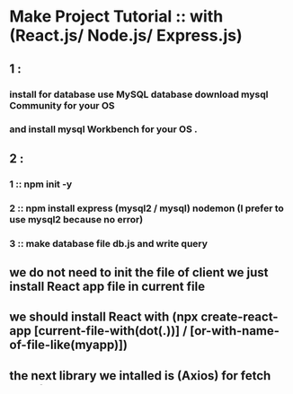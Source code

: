 # Make Project Tutorial :: with (React.js/ Node.js/ Express.js)

## 1 :

### install for database use MySQL database download mysql Community for your OS

### and install mysql Workbench for your OS .

## 2 :

### 1 :: npm init -y

### 2 :: npm install express (mysql2 / mysql) nodemon (I prefer to use mysql2 because no error)

### 3 :: make database file db.js and write query

## we do not need to init the file of client we just install React app file in current file
## we should install React with (npx create-react-app [current-file-with(dot(.))] / [or-with-name-of-file-like(myapp)])

## the next library we intalled is (Axios) for fetch data from backend server 
